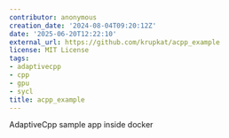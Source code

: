 ```yaml
---
contributor: anonymous
creation_date: '2024-08-04T09:20:12Z'
date: '2025-06-20T12:22:10'
external_url: https://github.com/krupkat/acpp_example
license: MIT License
tags:
- adaptivecpp
- cpp
- gpu
- sycl
title: acpp_example
---
```


AdaptiveCpp sample app inside docker
